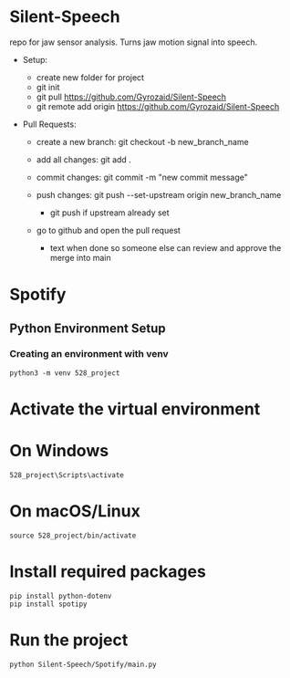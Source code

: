 # Silent-Speech
repo for jaw sensor analysis. Turns jaw motion signal into speech.



- Setup: 
    - create new folder for project
    - git init
    - git pull https://github.com/Gyrozaid/Silent-Speech
    - git remote add origin https://github.com/Gyrozaid/Silent-Speech

- Pull Requests:
    - create a new branch: git checkout -b new_branch_name
    - add all changes: git add .
    - commit changes: git commit -m "new commit message"
    - push changes: git push --set-upstream origin new_branch_name
        - git push if upstream already set

    - go to github and open the pull request
        - text when done so someone else can review and approve the merge into main

# Spotify  
## Python Environment Setup

### Creating an environment with venv
```
python3 -m venv 528_project
```

# Activate the virtual environment
# On Windows
```
528_project\Scripts\activate
```
# On macOS/Linux
```
source 528_project/bin/activate
```

# Install required packages
```
pip install python-dotenv
pip install spotipy
```

# Run the project
```
python Silent-Speech/Spotify/main.py
```